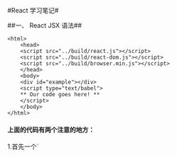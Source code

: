 #React 学习笔记#

##一、 React JSX 语法##

	<html>
		<head>
    	<script src="../build/react.js"></script>
    	<script src="../build/react-dom.js"></script>
    	<script src="../build/browser.min.js"></script>
		</head>
   		<body>
    	<div id="example"></div>
    	<script type="text/babel">
		** Our code goes here! **
    	</script>
    	</body>
	</html>

<h4>上面的代码有两个注意的地方：</h4>
 1.首先一个`<script>`会有一个type＝“text/labbel" 这是因为
  React独有的JSX语法，跟Javascript不兼容。凡是使用到JSX的地方，都需要加上**type＝”text/label**

2.上面的代码分别引用了三个库：react.js react-dom.js 和browser.js,他们必须首先加载，react是核心库，react-dom是提供于DOM提供相关操作的库，browser是将jsx语法专为Javascript语法，这一步最耗时间，实际上线的时候，应该将它放到服务器完成

    babel src --out-dir build

二、ReactDOM.render()

 React.render是React的基本语法，用于将模版语言转换为html语言，并插入指定的DOM节点

    ReactDOM.render(
      <h1>Hello, world!</h1>,
      document.getElementById('example')
      );